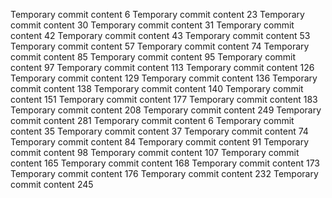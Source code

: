 Temporary commit content 6
Temporary commit content 23
Temporary commit content 30
Temporary commit content 31
Temporary commit content 42
Temporary commit content 43
Temporary commit content 53
Temporary commit content 57
Temporary commit content 74
Temporary commit content 85
Temporary commit content 95
Temporary commit content 97
Temporary commit content 113
Temporary commit content 126
Temporary commit content 129
Temporary commit content 136
Temporary commit content 138
Temporary commit content 140
Temporary commit content 151
Temporary commit content 177
Temporary commit content 183
Temporary commit content 208
Temporary commit content 249
Temporary commit content 281
Temporary commit content 6
Temporary commit content 35
Temporary commit content 37
Temporary commit content 74
Temporary commit content 84
Temporary commit content 91
Temporary commit content 98
Temporary commit content 107
Temporary commit content 165
Temporary commit content 168
Temporary commit content 173
Temporary commit content 176
Temporary commit content 232
Temporary commit content 245
